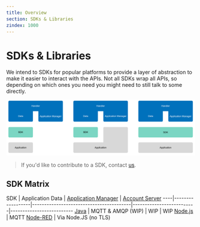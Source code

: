 ```yaml
---
title: Overview
section: SDKs & Libraries
zindex: 1000
---
```


# SDKs & Libraries

We intend to SDKs for popular platforms to provide a layer of abstraction to make it easier to interact with the APIs. Not all SDKs wrap all APIs, so depending on which ones you need you might need to still talk to some directly.

![SDK](options-sdks.png)

> If you'd like to contribute to a SDK, contact [us](mailto:community@thethingsnetwork.org).

## SDK Matrix

SDK | Application Data | [Application Manager](manager/index.md) | [Account Server](../network/account/index.md)
----|------------------|-----------------------------------------|--------------------------|--------------------------
[Java](java/index.md) | MQTT & AMQP (WIP) | WIP | WIP
[Node.js](nodejs/index.md) | MQTT
[Node-RED](nodered/index.md) | Via Node.JS (no TLS)
